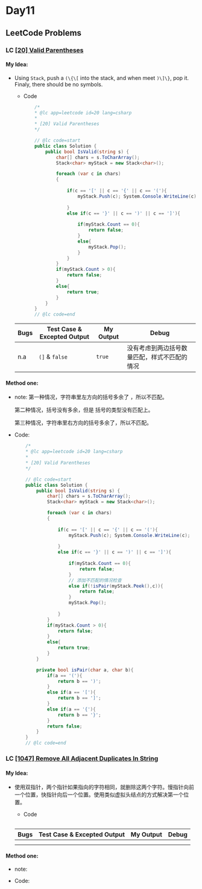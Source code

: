 # Day11

## LeetCode Problems
    
### LC [[20] Valid Parentheses](https://leetcode.com/problems/valid-parentheses/description/)

#### My Idea: 
- Using `Stack`, push a `(\{\[` into the stack, and when meet `)\]\}`, pop it. Finaly, there should be no symbols.
  - Code 
    ```csharp
        /*
        * @lc app=leetcode id=20 lang=csharp
        *
        * [20] Valid Parentheses
        */

        // @lc code=start
        public class Solution {
            public bool IsValid(string s) {
                char[] chars = s.ToCharArray();
                Stack<char> myStack = new Stack<char>();

                foreach (var c in chars)
                {
                    
                    if(c == '[' || c == '{' || c == '('){
                        myStack.Push(c); System.Console.WriteLine(c);
                    
                    }
                    else if(c == '}' || c == ')' || c == ']'){
                        
                        if(myStack.Count == 0){
                            return false;
                        }
                        else{
                            myStack.Pop();
                        }
                    }
                }
                if(myStack.Count > 0){
                    return false;
                }
                else{
                    return true;
                }
            }
        }
        // @lc code=end


    ```
    
    

  | Bugs | Test Case & Excepted Output | My Output | Debug |
  | ---- | --------------------------- | --------- | ----- |
  |   n.a   |`(]` & `false` | `true` |  没有考虑到两边括号数量匹配，样式不匹配的情况     |


  

#### Method one: 

  
  - note: 
    第一种情况，字符串里左方向的括号多余了 ，所以不匹配。

    第二种情况，括号没有多余，但是 括号的类型没有匹配上。

    第三种情况，字符串里右方向的括号多余了，所以不匹配。
  - Code:
    ```csharp
        /*
        * @lc app=leetcode id=20 lang=csharp
        *
        * [20] Valid Parentheses
        */

        // @lc code=start
        public class Solution {
            public bool IsValid(string s) {
                char[] chars = s.ToCharArray();
                Stack<char> myStack = new Stack<char>();

                foreach (var c in chars)
                {
                    
                    if(c == '[' || c == '{' || c == '('){
                        myStack.Push(c); System.Console.WriteLine(c);
                    
                    }
                    else if(c == '}' || c == ')' || c == ']'){
                        
                        if(myStack.Count == 0){
                            return false;
                        }
                        // 添加不匹配的情况检查
                        else if(!isPair(myStack.Peek(),c)){
                            return false;
                        }
                        myStack.Pop();
                        
                    }
                }
                if(myStack.Count > 0){
                    return false;
                }
                else{
                    return true;
                }
            }

            private bool isPair(char a, char b){
                if(a == '('){
                    return b == ')';
                }
                else if(a == '['){
                    return b == ']';
                }
                else if(a == '{'){
                    return b == '}';
                }
                return false;
            }
        }
        // @lc code=end


    ```

### LC [[1047] Remove All Adjacent Duplicates In String](https://leetcode.com/problems/remove-all-adjacent-duplicates-in-string/description/)

#### My Idea: 
- 使用双指针，两个指针如果指向的字符相同，就删除这两个字符。慢指针向前一个位置，快指针向后一个位置。使用类似虚拟头结点的方式解决第一个位置。

  - Code 
    ```csharp
    
    ```
    
    

  | Bugs | Test Case & Excepted Output | My Output | Debug |
  | ---- | --------------------------- | --------- | ----- |
  |      | |  |       |
  |      |      |  |

  

#### Method one: 

  
  - note: 
  
  - Code:
    ```csharp
    
    ```